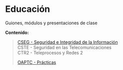 # Educación  

Guiones, módulos y presentaciones de clase  

**Contenido:**  

>[CSEG - Seguridad e Integridad de la Información](/CSEG)  
>CSTE - Seguridad en las Telecomunicaciones  
>CTR2 - Teleprocesos y Redes 2  
>  
>[OAPTC - Prácticas](/OAPTC)  
